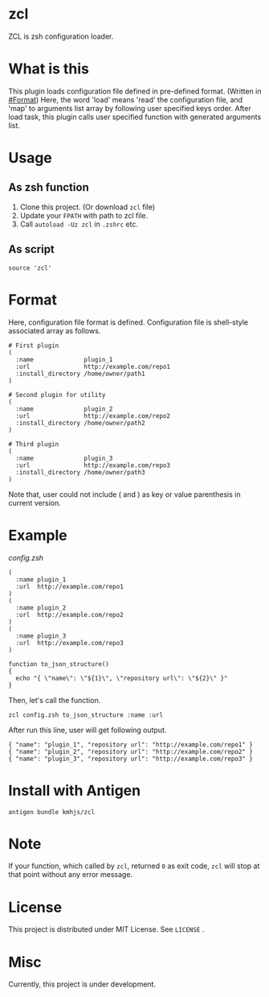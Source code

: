 # zcl

ZCL is zsh configuration loader.

# What is this

This plugin loads configuration file defined in pre-defined format.
(Written in [#Format](#Format))
Here, the word 'load' means 'read' the configuration file, and 'map' to arguments
list array by following user specified keys order.
After load task, this plugin calls user specified function with generated
arguments list.

# Usage

## As zsh function

1. Clone this project. (Or download `zcl` file)
2. Update your `FPATH` with path to zcl file.
3. Call `autoload -Uz zcl` in `.zshrc` etc.

## As script

```
source 'zcl'
```

# Format

Here, configuration file format is defined.
Configuration file is shell-style associated array as follows.

```shell
# First plugin
(
  :name              plugin_1
  :url               http://example.com/repo1
  :install_directory /home/owner/path1
)

# Second plugin for utility
(
  :name              plugin_2
  :url               http://example.com/repo2
  :install_directory /home/owner/path2
)

# Third plugin
(
  :name              plugin_3
  :url               http://example.com/repo3
  :install_directory /home/owner/path3
)
```

Note that, user could not include ( and ) as key or value parenthesis in current
version.

# Example

_config.zsh_

```
(
  :name plugin_1
  :url  http://example.com/repo1
)
(
  :name plugin_2
  :url  http://example.com/repo2
)
(
  :name plugin_3
  :url  http://example.com/repo3
)
```

```shell
function to_json_structure()
{
  echo "{ \"name\": \"${1}\", \"repository url\": \"${2}\" }"
}
```

Then, let's call the function.

```shell
zcl config.zsh to_json_structure :name :url
```

After run this line, user will get following output.

```
{ "name": "plugin_1", "repository url": "http://example.com/repo1" }
{ "name": "plugin_2", "repository url": "http://example.com/repo2" }
{ "name": "plugin_3", "repository url": "http://example.com/repo3" }
```

# Install with Antigen

```
antigen bundle kmhjs/zcl
```

# Note

If your function, which called by `zcl`, returned `0` as exit code, `zcl` will
stop at that point without any error message.

# License

This project is distributed under MIT License. See `LICENSE` .

# Misc

Currently, this project is under development.
